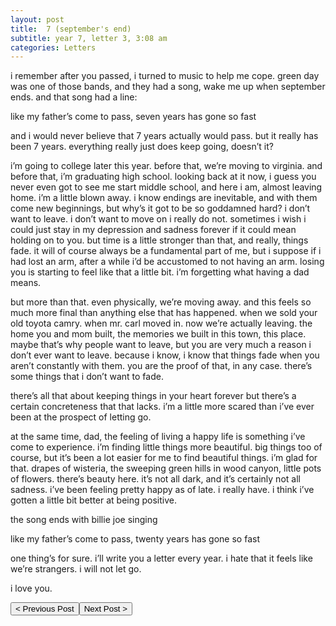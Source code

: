 ```yaml
---
layout: post
title:  7 (september's end)
subtitle: year 7, letter 3, 3:08 am
categories: Letters
---
```

i remember after you passed, i turned to music to help me cope. green day was one of those bands, and they had a song, wake me up when september ends. and that song had a line:

like my father’s come to pass, seven years has gone so fast

and i would never believe that 7 years actually would pass. but it really has been 7 years. everything really just does keep going, doesn’t it?

i’m going to college later this year. before that, we’re moving to virginia. and before that, i’m graduating high school. looking back at it now, i guess you never even got to see me start middle school, and here i am, almost leaving home. i’m a little blown away. i know endings are inevitable, and with them come new beginnings, but why’s it got to be so goddamned hard? i don’t want to leave. i don’t want to move on i really do not. sometimes i wish i could just stay in my depression and sadness forever if it could mean holding on to you. but time is a little stronger than that, and really, things fade. it will of course always be a fundamental part of me, but i suppose if i had lost an arm, after a while i’d be accustomed to not having an arm. losing you is starting to feel like that a little bit. i’m forgetting what having a dad means.

but more than that. even physically, we’re moving away. and this feels so much more final than anything else that has happened. when we sold your old toyota camry. when mr. carl moved in. now we’re actually leaving. the home you and mom built, the memories we built in this town, this place. maybe that’s why people want to leave, but you are very much a reason i don’t ever want to leave. because i know, i know that things fade when you aren’t constantly with them. you are the proof of that, in any case. there’s some things that i don’t want to fade.

there’s all that about keeping things in your heart forever but there’s a certain concreteness that that lacks. i’m a little more scared than i’ve ever been at the prospect of letting go.

at the same time, dad, the feeling of living a happy life is something i’ve come to experience. i’m finding little things more beautiful. big things too of course, but it’s been a lot easier for me to find beautiful things. i’m glad for that. drapes of wisteria, the sweeping green hills in wood canyon, little pots of flowers. there’s beauty here. it’s not all dark, and it’s certainly not all sadness. i’ve been feeling pretty happy as of late. i really have. i think i’ve gotten a little bit better at being positive.

the song ends with billie joe singing

like my father’s come to pass, twenty years has gone so fast

one thing’s for sure. i’ll write you a letter every year. i hate that it feels like we’re strangers. i will not let go.

i love you.

<button class="prev" onclick="window.location.href = '/Letters/2015/03/13/6-a-year-in-review-a-greeting-another-goodbye.html';"> < Previous Post</button><button class="next" onclick="window.location.href = '/Letters/2017/03/12/8.html';">Next Post > </button>

